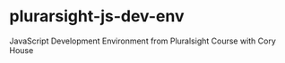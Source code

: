 # plurarsight-js-dev-env
JavaScript Development Environment from Pluralsight Course with Cory House
